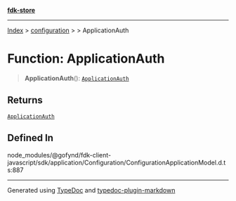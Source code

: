 [**fdk-store**](../../../README.md)
***

[Index](../../../API.md) > [configuration](../../README.md) > [<internal>](../README.md) > ApplicationAuth

# Function: ApplicationAuth

> **ApplicationAuth**(): [`ApplicationAuth`](../type-aliases/type-alias.ApplicationAuth.md)

## Returns

[`ApplicationAuth`](../type-aliases/type-alias.ApplicationAuth.md)

## Defined In

node\_modules/@gofynd/fdk-client-javascript/sdk/application/Configuration/ConfigurationApplicationModel.d.ts:887

***
Generated using [TypeDoc](https://typedoc.org/) and [typedoc-plugin-markdown](https://www.npmjs.com/package/typedoc-plugin-markdown)
